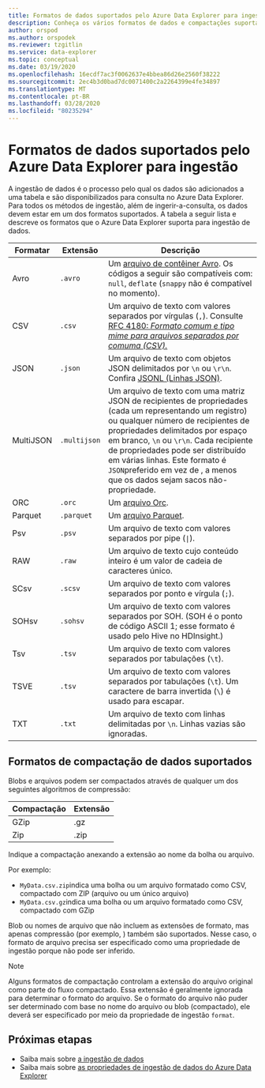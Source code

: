 ```yaml
---
title: Formatos de dados suportados pelo Azure Data Explorer para ingestão.
description: Conheça os vários formatos de dados e compactações suportados pelo Azure Data Explorer para ingestão.
author: orspod
ms.author: orspodek
ms.reviewer: tzgitlin
ms.service: data-explorer
ms.topic: conceptual
ms.date: 03/19/2020
ms.openlocfilehash: 16ecdf7ac3f0062637e4bbea86d26e2560f38222
ms.sourcegitcommit: 2ec4b3d0bad7dc0071400c2a2264399e4fe34897
ms.translationtype: MT
ms.contentlocale: pt-BR
ms.lasthandoff: 03/28/2020
ms.locfileid: "80235294"
---
```

# <a name="data-formats-supported-by-azure-data-explorer-for-ingestion"></a>Formatos de dados suportados pelo Azure Data Explorer para ingestão

A ingestão de dados é o processo pelo qual os dados são adicionados a uma tabela e são disponibilizados para consulta no Azure Data Explorer. Para todos os métodos de ingestão, além de ingerir-a-consulta, os dados devem estar em um dos formatos suportados. A tabela a seguir lista e descreve os formatos que o Azure Data Explorer suporta para ingestão de dados.

|Formatar   |Extensão   |Descrição|
|---------|------------|-----------|
|Avro     |`.avro`     |Um [arquivo de contêiner Avro](https://avro.apache.org/docs/current/). Os códigos a seguir são compatíveis com: `null`, `deflate` (`snappy` não é compatível no momento).|
|CSV      |`.csv`      |Um arquivo de texto com valores separados por vírgulas (`,`). Consulte [RFC 4180: _Formato comum e tipo mime para arquivos separados por comuma (CSV)._](https://www.ietf.org/rfc/rfc4180.txt)|
|JSON     |`.json`     |Um arquivo de texto com objetos JSON delimitados por `\n` ou `\r\n`. Confira [JSONL (Linhas JSON)](http://jsonlines.org/).|
|MultiJSON|`.multijson`|Um arquivo de texto com uma matriz JSON de recipientes de propriedades (cada um representando um registro) ou qualquer número de recipientes de propriedades delimitados por espaço em branco, `\n` ou `\r\n`. Cada recipiente de propriedades pode ser distribuído em várias linhas. Este formato é `JSON`preferido em vez de , a menos que os dados sejam sacos não-propriedade.|
|ORC      |`.orc`      |Um [arquivo Orc](https://en.wikipedia.org/wiki/Apache_ORC).|
|Parquet  |`.parquet`  |Um [arquivo Parquet](https://en.wikipedia.org/wiki/Apache_Parquet).|
|Psv      |`.psv`      |Um arquivo de texto com valores separados por pipe (<code>&#124;</code>).|
|RAW      |`.raw`      |Um arquivo de texto cujo conteúdo inteiro é um valor de cadeia de caracteres único.|
|SCsv     |`.scsv`     |Um arquivo de texto com valores separados por ponto e vírgula (`;`).|
|SOHsv    |`.sohsv`    |Um arquivo de texto com valores separados por SOH. (SOH é o ponto de código ASCII 1; esse formato é usado pelo Hive no HDInsight.)|
|Tsv      |`.tsv`      |Um arquivo de texto com valores separados por tabulações (`\t`).|
|TSVE     |`.tsv`      |Um arquivo de texto com valores separados por tabulações (`\t`). Um caractere de barra invertida (`\`) é usado para escapar.|
|TXT      |`.txt`      |Um arquivo de texto com linhas delimitadas por `\n`. Linhas vazias são ignoradas.|

## <a name="supported-data-compression-formats"></a>Formatos de compactação de dados suportados

Blobs e arquivos podem ser compactados através de qualquer um dos seguintes algoritmos de compressão:

|Compactação|Extensão|
|-----------|---------|
|GZip       |.gz      |
|Zip        |.zip     |

Indique a compactação anexando a extensão ao nome da bolha ou arquivo.

Por exemplo: 
* `MyData.csv.zip`indica uma bolha ou um arquivo formatado como CSV, compactado com ZIP (arquivo ou um único arquivo)
* `MyData.csv.gz`indica uma bolha ou um arquivo formatado como CSV, compactado com GZip

Blob ou nomes de arquivo que não incluem as extensões de formato, mas apenas compressão (por exemplo, ) também são suportados. Nesse caso, o formato de arquivo precisa ser especificado como uma propriedade de ingestão porque não pode ser inferido.

> [!NOTE]
> Alguns formatos de compactação controlam a extensão do arquivo original como parte do fluxo compactado. Essa extensão é geralmente ignorada para determinar o formato do arquivo. Se o formato do arquivo não puder ser determinado com base no nome do arquivo ou blob (compactado), ele deverá ser especificado por meio da propriedade de ingestão `format`.

## <a name="next-steps"></a>Próximas etapas

* Saiba mais sobre [a ingestão de dados](/azure/data-explorer/ingest-data-overview)
* Saiba mais sobre [as propriedades de ingestão de dados do Azure Data Explorer](ingestion-properties.md)
